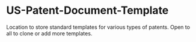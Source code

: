 # US-Patent-Document-Template
Location to store standard templates for various types of patents. Open to all to clone or add more templates.
